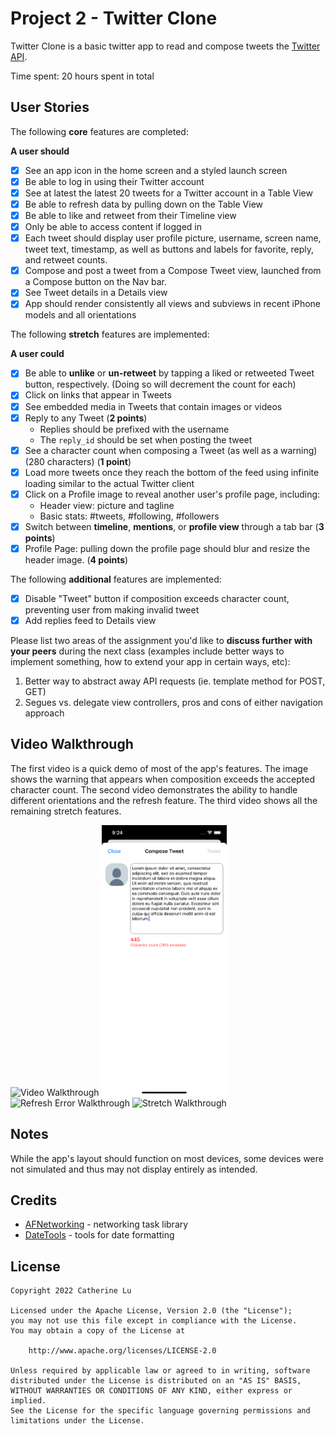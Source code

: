 # Project 2 - Twitter Clone

Twitter Clone is a basic twitter app to read and compose tweets the [Twitter API](https://apps.twitter.com/).

Time spent: 20 hours spent in total

## User Stories

The following **core** features are completed:

**A user should**

- [x] See an app icon in the home screen and a styled launch screen
- [x] Be able to log in using their Twitter account
- [x] See at latest the latest 20 tweets for a Twitter account in a Table View
- [x] Be able to refresh data by pulling down on the Table View
- [x] Be able to like and retweet from their Timeline view
- [x] Only be able to access content if logged in
- [x] Each tweet should display user profile picture, username, screen name, tweet text, timestamp, as well as buttons and labels for favorite, reply, and retweet counts.
- [x] Compose and post a tweet from a Compose Tweet view, launched from a Compose button on the Nav bar.
- [x] See Tweet details in a Details view
- [x] App should render consistently all views and subviews in recent iPhone models and all orientations

The following **stretch** features are implemented:

**A user could**

- [x] Be able to **unlike** or **un-retweet** by tapping a liked or retweeted Tweet button, respectively. (Doing so will decrement the count for each)
- [x] Click on links that appear in Tweets
- [x] See embedded media in Tweets that contain images or videos
- [x] Reply to any Tweet (**2 points**)
  - Replies should be prefixed with the username
  - The `reply_id` should be set when posting the tweet
- [x] See a character count when composing a Tweet (as well as a warning) (280 characters) (**1 point**)
- [x] Load more tweets once they reach the bottom of the feed using infinite loading similar to the actual Twitter client
- [x] Click on a Profile image to reveal another user's profile page, including:
  - Header view: picture and tagline
  - Basic stats: #tweets, #following, #followers
- [x] Switch between **timeline**, **mentions**, or **profile view** through a tab bar (**3 points**)
- [x] Profile Page: pulling down the profile page should blur and resize the header image. (**4 points**)

The following **additional** features are implemented:

- [x] Disable "Tweet" button if composition exceeds character count, preventing user from making invalid tweet
- [x] Add replies feed to Details view

Please list two areas of the assignment you'd like to **discuss further with your peers** during the next class (examples include better ways to implement something, how to extend your app in certain ways, etc):

1. Better way to abstract away API requests (ie. template method for POST, GET)
2. Segues vs. delegate view controllers, pros and cons of either navigation approach

## Video Walkthrough
The first video is a quick demo of most of the app's features. The image shows the warning that appears when composition exceeds the accepted character count. The second video demonstrates the ability to handle different orientations and the refresh feature. The third video shows all the remaining stretch features.
<p float="left">
<img src='Demo/twitter1.gif' title='Video Walkthrough' alt='Video Walkthrough' width='200'/> 
<img src='Demo/characterWarning.png' title='Warning Walkthrough' alt='Refresh Error Walkthrough' width='200'/>
<img src='Demo/twitter2.gif' title='Refresh Walkthrough' alt='Refresh Error Walkthrough' width='320'/>
<img src='Demo/twitterStretch.gif' title='Video Walkthrough' alt='Stretch Walkthrough' width='200'/> 
</p>

## Notes
While the app's layout should function on most devices, some devices were not simulated and thus may not display entirely as intended. 

## Credits
- [AFNetworking](https://github.com/AFNetworking/AFNetworking) - networking task library
- [DateTools](https://github.com/MatthewYork/DateTools) - tools for date formatting

## License

    Copyright 2022 Catherine Lu

    Licensed under the Apache License, Version 2.0 (the "License");
    you may not use this file except in compliance with the License.
    You may obtain a copy of the License at

        http://www.apache.org/licenses/LICENSE-2.0

    Unless required by applicable law or agreed to in writing, software
    distributed under the License is distributed on an "AS IS" BASIS,
    WITHOUT WARRANTIES OR CONDITIONS OF ANY KIND, either express or implied.
    See the License for the specific language governing permissions and
    limitations under the License.
